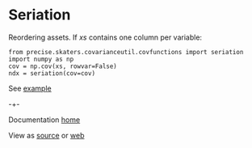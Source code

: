 # Seriation
Reordering assets. If *xs* contains one column per variable:

    from precise.skaters.covarianceutil.covfunctions import seriation
    import numpy as np
    cov = np.cov(xs, rowvar=False)
    ndx = seriation(cov=cov)


See [example](https://github.com/microprediction/precise/blob/main/examples_seriation/metals_seriation.py)
  
-+-

Documentation [home](https://microprediction.github.io/precise)


View as [source](https://github.com/microprediction/precise/blob/master/docs/seriation.md) or [web](https://microprediction.github.io/precise/seriation)
